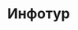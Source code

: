 --- 
title: "Инфотур" 
site: "www.infotur.ua" 
town: "Феодосия" 
tel: ["+38 (06562) 2-17-03, +38(06562) 2-17-00"] 
address: "Россия, Республика Крым, г. Феодосия, ул. Украинская (Войкова), 8" 
mail: "info@ift-mail.com, estates@ift-mail.com" 
--- 